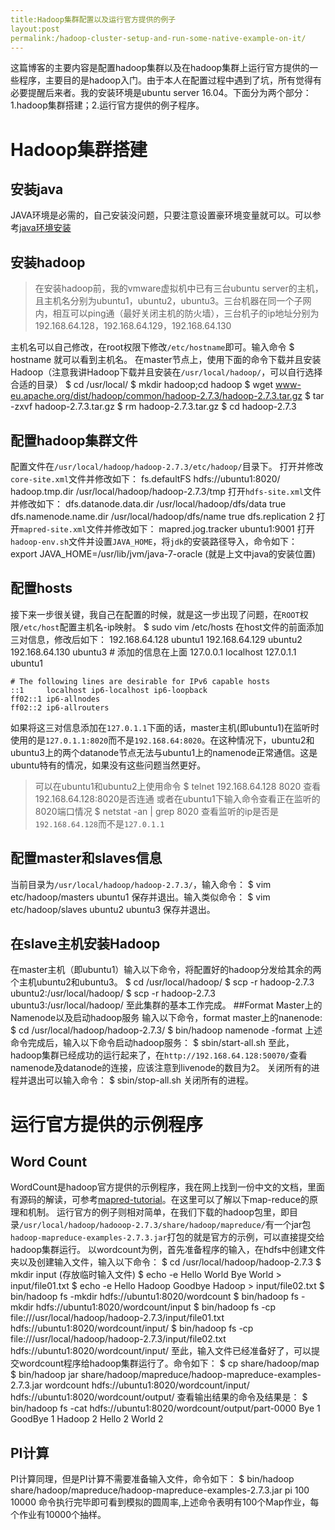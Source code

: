```yaml
---
title:Hadoop集群配置以及运行官方提供的例子
layout:post
permalink:/hadoop-cluster-setup-and-run-some-native-example-on-it/
---
```

这篇博客的主要内容是配置hadoop集群以及在hadoop集群上运行官方提供的一些程序，主要目的是hadoop入门。由于本人在配置过程中遇到了坑，所有觉得有必要提醒后来者。我的安装环境是ubuntu server 16.04。下面分为两个部分：1.hadoop集群搭建；2.运行官方提供的例子程序。
# Hadoop集群搭建
## 安装java
JAVA环境是必需的，自己安装没问题，只要注意设置豪环境变量就可以。可以参考[java环境安装](http://www.jianshu.com/p/6c308f184b61)
## 安装hadoop
> 在安装hadoop前，我的vmware虚拟机中已有三台ubuntu server的主机，且主机名分别为ubuntu1，ubuntu2，ubuntu3。三台机器在同一个子网内，相互可以ping通（最好关闭主机的防火墙），三台机子的ip地址分别为192.168.64.128，192.168.64.129，192.168.64.130   

主机名可以自己修改，在root权限下修改`/etc/hostname`即可。输入命令
    $ hostname
就可以看到主机名。
在master节点上，使用下面的命令下载并且安装Hadoop（注意我讲Hadoop下载并且安装在`/usr/local/hadoop/`，可以自行选择合适的目录）
    $ cd /usr/local/
    $ mkdir hadoop;cd hadoop
    $ wget www-eu.apache.org/dist/hadoop/common/hadoop-2.7.3/hadoop-2.7.3.tar.gz
    $ tar -zxvf hadoop-2.7.3.tar.gz
    $ rm hadoop-2.7.3.tar.gz
    $ cd hadoop-2.7.3
## 配置hadoop集群文件
配置文件在`/usr/local/hadoop/hadoop-2.7.3/etc/hadoop/`目录下。
打开并修改`core-site.xml`文件并修改如下：
    <configuration>
        <property>
                <name>fs.defaultFS</name>
                <value>hdfs://ubuntu1:8020/</value>
        </property>
        <property>
                <name>hadoop.tmp.dir</name>
                <value>/usr/local/hadoop/hadoop-2.7.3/tmp</value>
        </property>
    </configuration>
打开`hdfs-site.xml`文件并修改如下：
    <configuration>
        <property>
                <name>dfs.datanode.data.dir</name>
                <value>/usr/local/hadoop/dfs/data</value>
                <final>true</final>
        </property>
        <property>
                <name>dfs.namenode.name.dir</name>
                <value>/usr/local/hadoop/dfs/name</value>
                <final>true</final>
        </property>
        <property>
                <name>dfs.replication</name>
                <value>2</value>
        </property>
    </configuration>
打开`mapred-site.xml`文件并修改如下：
    <configuration>
        <property>
                <name>mapred.jog.tracker</name>
                <value>ubuntu1:9001</value>
        </property>
    </configuration>
打开`hadoop-env.sh`文件并设置`JAVA_HOME`，将`jdk`的安装路径导入，命令如下：
    export JAVA_HOME=/usr/lib/jvm/java-7-oracle    (就是上文中java的安装位置)
## 配置hosts
接下来一步很关键，我自己在配置的时候，就是这一步出现了问题，在`ROOT`权限`/etc/host`配置主机名-ip映射。
    $ sudo vim /etc/hosts
在host文件的前面添加三对信息，修改后如下：
    192.168.64.128 ubuntu1
    192.168.64.129 ubuntu2
    192.168.64.130 ubuntu3
    # 添加的信息在上面
    127.0.0.1       localhost
    127.0.1.1       ubuntu1
    
    # The following lines are desirable for IPv6 capable hosts
    ::1     localhost ip6-localhost ip6-loopback
    ff02::1 ip6-allnodes
    ff02::2 ip6-allrouters
如果将这三对信息添加在`127.0.1.1`下面的话，master主机(即ubuntu1)在监听时使用的是`127.0.1.1:8020`而不是`192.168.64:8020`。在这种情况下，ubuntu2和ubuntu3上的两个datanode节点无法与ubuntu1上的namenode正常通信。这是ubuntu特有的情况，如果没有这些问题当然更好。
>可以在ubuntu1和ubuntu2上使用命令
>    $ telnet 192.168.64.128 8020
>查看192.168.64.128:8020是否连通
>或者在ubuntu1下输入命令查看正在监听的8020端口情况
>    $ netstat -an | grep 8020
> 查看监听的ip是否是`192.168.64.128`而不是`127.0.1.1`

## 配置master和slaves信息
当前目录为`/usr/local/hadoop/hadoop-2.7.3/`，输入命令：
    $ vim etc/hadoop/masters
    ubuntu1
保存并退出。输入类似命令：
    $ vim etc/hadoop/slaves
    ubuntu2
    ubuntu3
保存并退出。
## 在slave主机安装Hadoop
在master主机（即ubuntu1）输入以下命令，将配置好的hadoop分发给其余的两个主机ubuntu2和ubuntu3。
    $ cd /usr/local/hadoop/
    $ scp -r hadoop-2.7.3 ubuntu2:/usr/local/hadoop/
    $ scp -r hadoop-2.7.3 ubuntu3:/usr/local/hadoop/
至此集群的基本工作完成。
##Format Master上的Namenode以及启动hadoop服务
输入以下命令，format master上的nanenode:
    $ cd /usr/local/hadoop/hadoop-2.7.3/
    $ bin/hadoop namenode -format
上述命令完成后，输入以下命令启动hadoop服务：
    $ sbin/start-all.sh
至此，hadoop集群已经成功的运行起来了，在`http://192.168.64.128:50070/`查看namenode及datanode的连接，应该注意到livenode的数目为2。
关闭所有的进程并退出可以输入命令：
    $ sbin/stop-all.sh
关闭所有的进程。
# 运行官方提供的示例程序
## Word Count
WordCount是hadoop官方提供的示例程序，我在网上找到一份中文的文档，里面有源码的解读，可参考[mapred-tutorial](http://hadoop.apache.org/docs/r1.0.4/cn/mapred_tutorial.html)。在这里可以了解以下map-reduce的原理和机制。
运行官方的例子则相对简单，在我们下载的hadoop包里，即目录`/usr/local/hadoop/hadooop-2.7.3/share/hadoop/mapreduce/`有一个jar包`hadoop-mapreduce-examples-2.7.3.jar`打包的就是官方的示例，可以直接提交给hadoop集群运行。
以wordcount为例，首先准备程序的输入，在hdfs中创建文件夹以及创建输入文件，输入以下命令：
    $ cd /usr/local/hadoop/hadoop-2.7.3
    $ mkdir input (存放临时输入文件)
    $ echo -e Hello World Bye World > input/file01.txt
    $ echo -e Hello Hadoop Goodbye Hadoop > input/file02.txt
    $ bin/hadoop fs -mkdir hdfs://ubuntu1:8020/wordcount
    $ bin/hadoop fs -mkdir hdfs://ubuntu1:8020/wordcount/input
    $ bin/hadoop fs -cp file:///usr/local/hadoop/hadoop-2.7.3/input/file01.txt hdfs://ubuntu1:8020/wordcount/input/
    $ bin/hadoop fs -cp file:///usr/local/hadoop/hadoop-2.7.3/input/file02.txt hdfs://ubuntu1:8020/wordcount/input/
至此，输入文件已经准备好了，可以提交wordcount程序给hadoop集群运行了。命令如下：
    $ cp share/hadoop/map
    $ bin/hadoop jar share/hadoop/mapreduce/hadoop-mapreduce-examples-2.7.3.jar wordcount hdfs://ubuntu1:8020/wordcount/input/ hdfs://ubuntu1:8020/wordcount/output/
查看输出结果的命令及结果是：
    $ bin/hadoop fs -cat hdfs://ubuntu1:8020/wordcount/output/part-0000
    Bye 1
    GoodBye 1
    Hadoop 2
    Hello 2
    World 2

## PI计算
PI计算同理，但是PI计算不需要准备输入文件，命令如下：
    $ bin/hadoop share/hadoop/mapreduce/hadoop-mapreduce-examples-2.7.3.jar pi 100 10000
命令执行完毕即可看到模拟的圆周率,上述命令表明有100个Map作业，每个作业有10000个抽样。